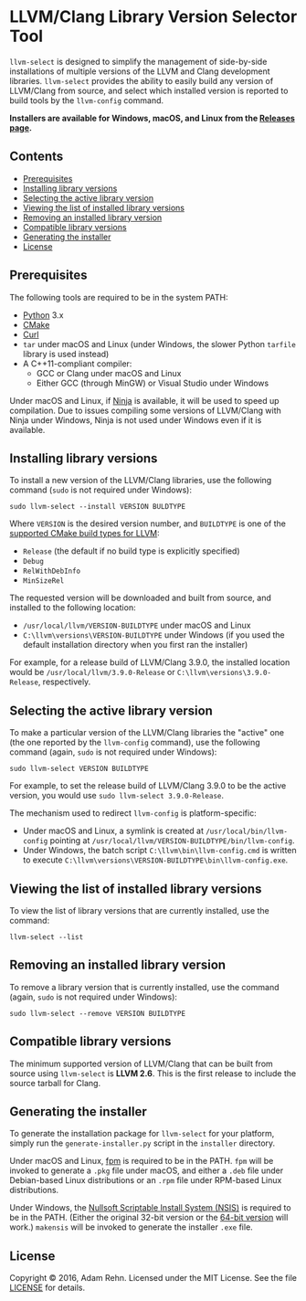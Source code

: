 LLVM/Clang Library Version Selector Tool
========================================

`llvm-select` is designed to simplify the management of side-by-side installations of multiple versions of the LLVM and Clang development libraries. `llvm-select` provides the ability to easily build any version of LLVM/Clang from source, and select which installed version is reported to build tools by the `llvm-config` command.

**Installers are available for Windows, macOS, and Linux from the [Releases page](https://github.com/adamrehn/llvm-select/releases).**


Contents
--------

- [Prerequisites](#prerequisites)
- [Installing library versions](#installing-library-versions)
- [Selecting the active library version](#selecting-the-active-library-version)
- [Viewing the list of installed library versions](#viewing-the-list-of-installed-library-versions)
- [Removing an installed library version](#removing-an-installed-library-version)
- [Compatible library versions](#compatible-library-versions)
- [Generating the installer](#generating-the-installer)
- [License](#license)


Prerequisites
-------------

The following tools are required to be in the system PATH:

- [Python](https://www.python.org/) 3.x
- [CMake](https://cmake.org/)
- [Curl](https://curl.haxx.se/)
- `tar` under macOS and Linux (under Windows, the slower Python `tarfile` library is used instead)
- A C++11-compliant compiler:
    - GCC or Clang under macOS and Linux
    - Either GCC (through MinGW) or Visual Studio under Windows

Under macOS and Linux, if [Ninja](https://ninja-build.org/) is available, it will be used to speed up compilation. Due to issues compiling some versions of LLVM/Clang with Ninja under Windows, Ninja is not used under Windows even if it is available.


Installing library versions
---------------------------

To install a new version of the LLVM/Clang libraries, use the following command (`sudo` is not required under Windows):

```
sudo llvm-select --install VERSION BULDTYPE
```

Where `VERSION` is the desired version number, and `BUILDTYPE` is one of the [supported CMake build types for LLVM](http://llvm.org/docs/CMake.html#frequently-used-cmake-variables):

- `Release` (the default if no build type is explicitly specified)
- `Debug`
- `RelWithDebInfo`
- `MinSizeRel`

The requested version will be downloaded and built from source, and installed to the following location:

- `/usr/local/llvm/VERSION-BUILDTYPE` under macOS and Linux
- `C:\llvm\versions\VERSION-BUILDTYPE` under Windows (if you used the default installation directory when you first ran the installer)

For example, for a release build of LLVM/Clang 3.9.0, the installed location would be `/usr/local/llvm/3.9.0-Release` or `C:\llvm\versions\3.9.0-Release`, respectively.


Selecting the active library version
------------------------------------

To make a particular version of the LLVM/Clang libraries the "active" one (the one reported by the `llvm-config` command), use the following command (again, `sudo` is not required under Windows):

```
sudo llvm-select VERSION BUILDTYPE
```

For example, to set the release build of LLVM/Clang 3.9.0 to be the active version, you would use `sudo llvm-select 3.9.0-Release`.

The mechanism used to redirect `llvm-config` is platform-specific:

- Under macOS and Linux, a symlink is created at `/usr/local/bin/llvm-config` pointing at `/usr/local/llvm/VERSION-BUILDTYPE/bin/llvm-config`.
- Under Windows, the batch script `C:\llvm\bin\llvm-config.cmd` is written to execute `C:\llvm\versions\VERSION-BUILDTYPE\bin\llvm-config.exe`.


Viewing the list of installed library versions
----------------------------------------------

To view the list of library versions that are currently installed, use the command:

```
llvm-select --list
```


Removing an installed library version
-------------------------------------

To remove a library version that is currently installed, use the command (again, `sudo` is not required under Windows):

```
sudo llvm-select --remove VERSION BUILDTYPE
```


Compatible library versions
---------------------------

The minimum supported version of LLVM/Clang that can be built from source using `llvm-select` is **LLVM 2.6**. This is the first release to include the source tarball for Clang.


Generating the installer
------------------------

To generate the installation package for `llvm-select` for your platform, simply run the `generate-installer.py` script in the `installer` directory.

Under macOS and Linux, [fpm](https://github.com/jordansissel/fpm) is required to be in the PATH. `fpm` will be invoked to generate a `.pkg` file under macOS, and either a `.deb` file under Debian-based Linux distributions or an `.rpm` file under RPM-based Linux distributions.

Under Windows, the [Nullsoft Scriptable Install System (NSIS)](http://nsis.sourceforge.net/) is required to be in the PATH. (Either the original 32-bit version or the [64-bit version](https://bitbucket.org/dgolub/nsis64) will work.) `makensis` will be invoked to generate the installer `.exe` file.


License
-------

Copyright &copy; 2016, Adam Rehn. Licensed under the MIT License. See the file [LICENSE](https://github.com/adamrehn/llvm-select/blob/master/LICENSE) for details.
